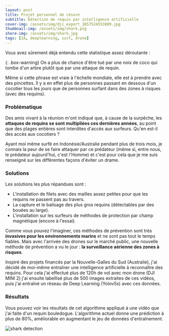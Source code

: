 ```yaml
---
layout: post
title: Projet personnel de césure
subtitle: Détection de requin par intelligence artificielle
cover-img: /assets/img/dji_export_1657524553889.jpg
thumbnail-img: /assets/img/shark.png
share-img: /assets/img/shark.jpg
tags: [IA, deeplearning, surf, drone]
---
```


Vous avez sûrement déjà entendu cette statistique assez déroutante :

{: .box-warning}
On a plus de chance d'être tué par une noix de coco qui tombe d'un arbre plutôt que par une attaque de requin.

Même si cette phrase est vraie à l'échelle mondiale, elle est à prendre avec des pincettes.
Il y a en effet plus de personnes passant en dessous d'un cocotier tous les jours que de personnes surfant dans des zones à risques (avec des requins). 

### Problématique

Des amis vivant à la réunion m'ont indiqué que, à cause de la surpêche, les **attaques de requins se sont multipliées ces dernières années**, au point que des plages entières sont interdites d'accès aux surfeurs. Qu'en est-il des accès aux cocotiers ?

Ayant moi même surfé en Indonésie/Australie pendant plus de trois mois, je connais la peur de se faire attaquer par ce prédateur (même si, entre nous, le prédateur aujourd'hui, c'est l'Homme) et c'est pour cela que je me suis renseigné sur les différentes façons d'éviter un drame.

### Solutions

Les solutions les plus répandues sont :
- L'installation de filets avec des mailles assez petites pour que les requins ne passent pas au travers.
- La capture et le balisage des plus gros requins (détectables par des bouées au large).
- L'installation sur les surfeurs de méthodes de protection par champ magnétique (encore à l'essai).

Comme vous pouvez l'imaginer, ces méthodes de prévention sont très **invasives pour les environnements marins** et ne sont pas tout le temps fiables.
Mais avec l'arrivée des drones sur le marché public, une nouvelle méthode de prévention a vu le jour : **la surveillance aérienne des zones à risques**.

Inspiré des projets financés par la Nouvelle-Galles du Sud (Australie), j'ai décidé de moi-même entraîner une intelligence artificielle à reconnaître des requins. Pour cela j'ai effectué plus de 120h de vol avec mon drone (DJI MINI 2) j'ai ensuite labellisé plus de 500 images extraites de ces vidéos, puis j'ai entraîné un réseau de Deep Learning (Yolov5s) avec ces données.


### Résultats

Vous pouvez voir les résultats de cet algorithme appliqué à une vidéo que j'ai faite d'un requin bouledogue. L'algorithme actuel donne une prédiction à plus de 80%, améliorable en augmentant le jeu de données d'entraînement.

![shark detection](assets/img/shark_detect.gif)
